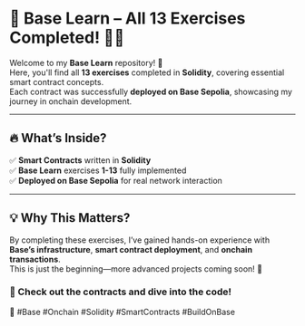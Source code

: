 # 🚀 Base Learn – All 13 Exercises Completed! 💙🔗  

Welcome to my **Base Learn** repository! 🎉  
Here, you'll find all **13 exercises** completed in **Solidity**, covering essential smart contract concepts.  
Each contract was successfully **deployed on Base Sepolia**, showcasing my journey in onchain development.  

---

## 🔥 What’s Inside?  

✅ **Smart Contracts** written in **Solidity**  
✅ **Base Learn** exercises **1-13** fully implemented  
✅ **Deployed on Base Sepolia** for real network interaction  

---

## 💡 Why This Matters?  

By completing these exercises, I’ve gained hands-on experience with **Base’s infrastructure**, **smart contract deployment**, and **onchain transactions**.  
This is just the beginning—more advanced projects coming soon! 🚀  

### 📜 Check out the contracts and dive into the code!  

💙 #Base #Onchain #Solidity #SmartContracts #BuildOnBase

